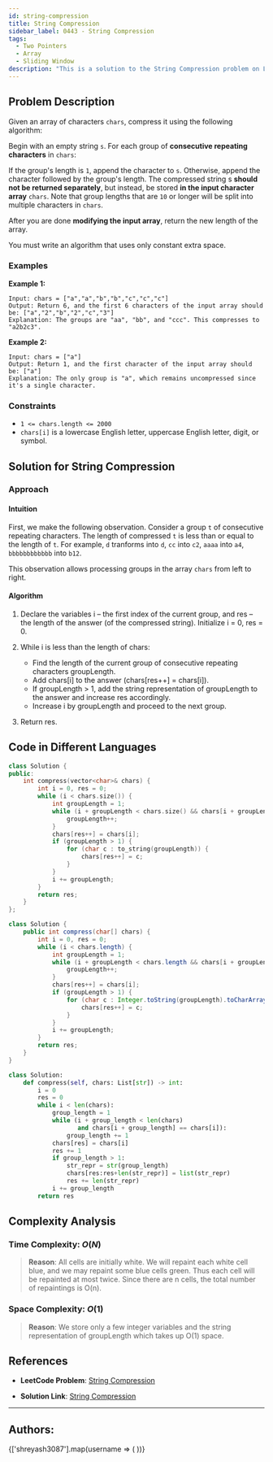 ```yaml
---
id: string-compression
title: String Compression
sidebar_label: 0443 - String Compression
tags:
  - Two Pointers
  - Array
  - Sliding Window
description: "This is a solution to the String Compression problem on LeetCode."
---
```


## Problem Description

Given an array of characters `chars`, compress it using the following algorithm:

Begin with an empty string `s`. For each group of **consecutive repeating characters** in `chars`:

If the group's length is `1`, append the character to `s`.
Otherwise, append the character followed by the group's length.
The compressed string s **should not be returned separately**, but instead, be stored **in the input character array** `chars`. Note that group lengths that are `10` or longer will be split into multiple characters in `chars`.

After you are done **modifying the input array**, return the new length of the array.

You must write an algorithm that uses only constant extra space.

### Examples

**Example 1:**

```
Input: chars = ["a","a","b","b","c","c","c"]
Output: Return 6, and the first 6 characters of the input array should be: ["a","2","b","2","c","3"]
Explanation: The groups are "aa", "bb", and "ccc". This compresses to "a2b2c3".
```

**Example 2:**

```
Input: chars = ["a"]
Output: Return 1, and the first character of the input array should be: ["a"]
Explanation: The only group is "a", which remains uncompressed since it's a single character.
```

### Constraints

- `1 <= chars.length <= 2000`
- `chars[i]` is a lowercase English letter, uppercase English letter, digit, or symbol.

## Solution for String Compression 

### Approach 

#### Intuition

First, we make the following observation. Consider a group `t` of consecutive repeating characters. The length of compressed `t` is less than or equal to the length of `t`. For example, `d` tranforms into `d`, `cc` into `c2`, `aaaa` into `a4`, `bbbbbbbbbbbb` into `b12`.

This observation allows processing groups in the array `chars` from left to right.

#### Algorithm

1. Declare the variables i – the first index of the current group, and res – the length of the answer (of the compressed string). Initialize i = 0, res = 0.

2. While i is less than the length of chars:
    - Find the length of the current group of consecutive repeating characters groupLength.
    - Add chars[i] to the answer (chars[res++] = chars[i]).
    - If groupLength > 1, add the string representation of groupLength to the answer and increase res accordingly.
    - Increase i by groupLength and proceed to the next group.

3. Return res.

## Code in Different Languages

<Tabs>
<TabItem value="cpp" label="C++">
  <SolutionAuthor name="@Shreyash3087"/>

```cpp
class Solution {
public:
    int compress(vector<char>& chars) {
        int i = 0, res = 0;
        while (i < chars.size()) {
            int groupLength = 1;
            while (i + groupLength < chars.size() && chars[i + groupLength] == chars[i]) {
                groupLength++;
            }
            chars[res++] = chars[i];
            if (groupLength > 1) {
                for (char c : to_string(groupLength)) {
                    chars[res++] = c;
                }
            }
            i += groupLength;
        }
        return res;
    }
};


```
</TabItem>
<TabItem value="java" label="Java">
  <SolutionAuthor name="@Shreyash3087"/>

```java
class Solution {
    public int compress(char[] chars) {
        int i = 0, res = 0;
        while (i < chars.length) {
            int groupLength = 1;
            while (i + groupLength < chars.length && chars[i + groupLength] == chars[i]) {
                groupLength++;
            }
            chars[res++] = chars[i];
            if (groupLength > 1) {
                for (char c : Integer.toString(groupLength).toCharArray()) {
                    chars[res++] = c;
                }
            }
            i += groupLength;
        }
        return res;
    }
}
```

</TabItem>
<TabItem value="python" label="Python">
  <SolutionAuthor name="@Shreyash3087"/>

```python
class Solution:
    def compress(self, chars: List[str]) -> int:
        i = 0
        res = 0
        while i < len(chars):
            group_length = 1
            while (i + group_length < len(chars)
                   and chars[i + group_length] == chars[i]):
                group_length += 1
            chars[res] = chars[i]
            res += 1
            if group_length > 1:
                str_repr = str(group_length)
                chars[res:res+len(str_repr)] = list(str_repr)
                res += len(str_repr)
            i += group_length
        return res     
```
</TabItem>
</Tabs>

## Complexity Analysis

### Time Complexity: $O(N)$

> **Reason**: All cells are initially white. We will repaint each white cell blue, and we may repaint some blue cells green. Thus each cell will be repainted at most twice. Since there are n cells, the total number of repaintings is O(n).

### Space Complexity: $O(1)$

> **Reason**: We store only a few integer variables and the string representation of groupLength which takes up O(1) space.

## References

- **LeetCode Problem**: [String Compression](https://leetcode.com/problems/string-compression/description/)

- **Solution Link**: [String Compression](https://leetcode.com/problems/string-compression/solutions/)

---

<h2>Authors:</h2>

<div style={{display: 'flex', flexWrap: 'wrap', justifyContent: 'space-between', gap: '10px'}}>
{['shreyash3087'].map(username => (
 <Author key={username} username={username} />
))}
</div>